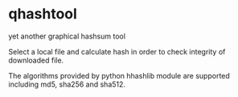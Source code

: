 # qhashtool
yet another graphical hashsum tool

Select a local file and calculate hash in order to check integrity of downloaded file.

The algorithms provided by python hhashlib module are supported including md5, sha256 and sha512.



